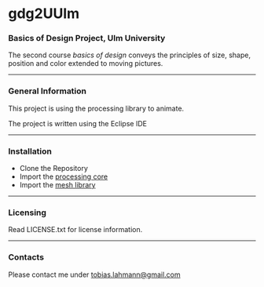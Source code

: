 # gdg2UUlm
### Basics of Design Project, Ulm University

The second course *basics of design* conveys the principles of size, shape, position and color extended to moving pictures. 

----

### General Information

This project is using the processing library to animate.

The project is written using the Eclipse IDE

----

### Installation

* Clone the Repository
* Import the [processing core](https://processing.org/tutorials/eclipse/)
* Import the [mesh library](http://leebyron.com/mesh/)

----

### Licensing

Read LICENSE.txt for license information.

----

### Contacts

Please contact me under [tobias.lahmann@gmail.com](tobias.lahmann@gmail.com)
